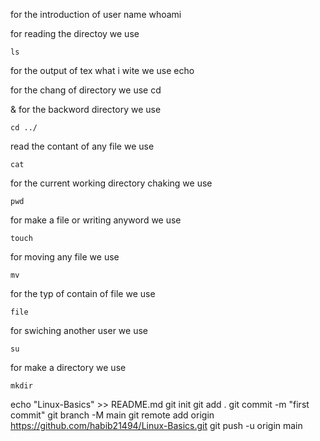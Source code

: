 for the introduction of user name
	whoami

for reading the directoy we use
        
	ls 

for the output of tex what i wite we use
	echo 

for the chang of directory we use 
	cd 

& for the backword directory we use 

	cd ../

read the contant of any file we use

	cat 

for the current working directory chaking we use
 
	pwd

for make a file or writing anyword we use 

	touch 

for moving any file we use

	mv

for the typ of contain of file we use

	file 

for swiching another user we use 

	su

for make a directory we use 

	mkdir






echo "Linux-Basics" >> README.md
git init
git add .
git commit -m "first commit"
git branch -M main
git remote add origin https://github.com/habib21494/Linux-Basics.git
git push -u origin main